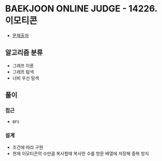 # BAEKJOON ONLINE JUDGE - 14226. 이모티콘

- [문제출처](https://www.acmicpc.net/problem/14226 '14226. 이모티콘')

## 알고리즘 분류

- 그래프 이론
- 그래프 탐색
- 너비 우선 탐색

## 풀이

### 접근

- `BFS`

### 설계

- 조건에 따라 구현
- 현재 이모티콘의 수만큼 복사할때 복사한 수를 방문 배열에 저장해 중복 방지
